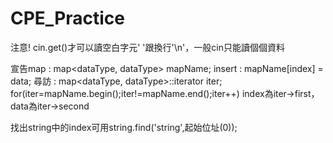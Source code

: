# CPE_Practice

注意! cin.get()才可以讀空白字元' '跟換行'\n'，一般cin只能讀個個資料

宣告map : map<dataType, dataType> mapName;
insert : mapName[index] = data;
尋訪 : 
map<dataType, dataType>::iterator iter;
for(iter=mapName.begin();iter!=mapName.end();iter++)
index為iter->first，data為iter->second

找出string中的index可用string.find('string',起始位址(0));